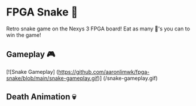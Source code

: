 # FPGA Snake :snake:

Retro snake game on the Nexys 3 FPGA board! Eat as many :apple:'s you can to win the game!

## Gameplay :video_game:

[![Snake Gameplay] (https://github.com/aaronlimwk/fpga-snake/blob/main/snake-gameplay.gif)] (/snake-gameplay.gif)

## Death Animation :skull:
